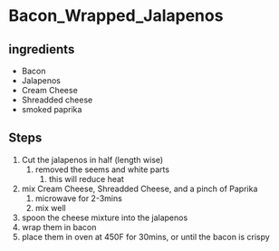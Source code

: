 # Bacon_Wrapped_Jalapenos

## ingredients
* Bacon
* Jalapenos
* Cream Cheese
* Shreadded cheese
* smoked paprika


## Steps
1. Cut the jalapenos in half (length wise)
   1. removed the seems and white parts
      1. this will reduce heat
2. mix Cream Cheese, Shreadded Cheese, and a pinch of Paprika
   1. microwave for 2-3mins
   2. mix well
3. spoon the cheese mixture into the jalapenos
4. wrap them in bacon
5. place them in oven at 450F for 30mins, or until the bacon is crispy
   
   